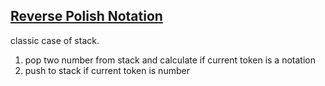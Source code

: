 ## [Reverse Polish Notation](http://en.wikipedia.org/wiki/Reverse_Polish_notation)

classic case of stack.

 1. pop two number from stack and calculate if current token is a notation
 1. push to stack if current token is number
